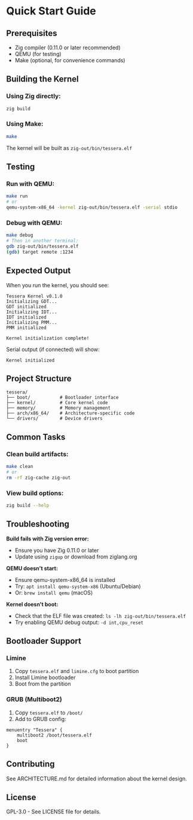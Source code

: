 # Quick Start Guide

## Prerequisites

- Zig compiler (0.11.0 or later recommended)
- QEMU (for testing)
- Make (optional, for convenience commands)

## Building the Kernel

### Using Zig directly:
```bash
zig build
```

### Using Make:
```bash
make
```

The kernel will be built as `zig-out/bin/tessera.elf`

## Testing

### Run with QEMU:
```bash
make run
# or
qemu-system-x86_64 -kernel zig-out/bin/tessera.elf -serial stdio
```

### Debug with QEMU:
```bash
make debug
# Then in another terminal:
gdb zig-out/bin/tessera.elf
(gdb) target remote :1234
```

## Expected Output

When you run the kernel, you should see:

```
Tessera Kernel v0.1.0
Initializing GDT...
GDT initialized
Initializing IDT...
IDT initialized
Initializing PMM...
PMM initialized

Kernel initialization complete!
```

Serial output (if connected) will show:
```
Kernel initialized
```

## Project Structure

```
tessera/
├── boot/           # Bootloader interface
├── kernel/         # Core kernel code
├── memory/         # Memory management
├── arch/x86_64/    # Architecture-specific code
└── drivers/        # Device drivers
```

## Common Tasks

### Clean build artifacts:
```bash
make clean
# or
rm -rf zig-cache zig-out
```

### View build options:
```bash
zig build --help
```

## Troubleshooting

**Build fails with Zig version error:**
- Ensure you have Zig 0.11.0 or later
- Update using `zigup` or download from ziglang.org

**QEMU doesn't start:**
- Ensure qemu-system-x86_64 is installed
- Try: `apt install qemu-system-x86` (Ubuntu/Debian)
- Or: `brew install qemu` (macOS)

**Kernel doesn't boot:**
- Check that the ELF file was created: `ls -lh zig-out/bin/tessera.elf`
- Try enabling QEMU debug output: `-d int,cpu_reset`

## Bootloader Support

### Limine
1. Copy `tessera.elf` and `limine.cfg` to boot partition
2. Install Limine bootloader
3. Boot from the partition

### GRUB (Multiboot2)
1. Copy `tessera.elf` to `/boot/`
2. Add to GRUB config:
```
menuentry "Tessera" {
    multiboot2 /boot/tessera.elf
    boot
}
```

## Contributing

See ARCHITECTURE.md for detailed information about the kernel design.

## License

GPL-3.0 - See LICENSE file for details.
